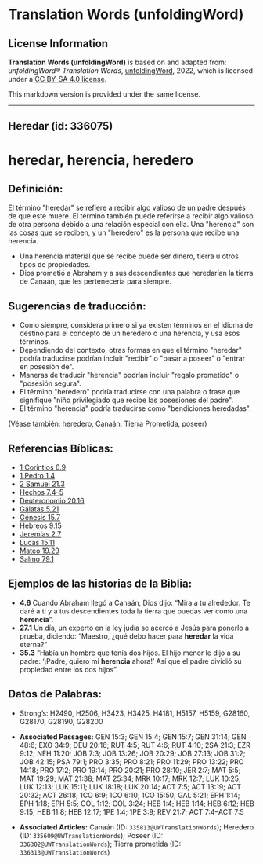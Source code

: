 # Translation Words (unfoldingWord)

## License Information

**Translation Words (unfoldingWord)** is based on and adapted from: _unfoldingWord® Translation Words_, [unfoldingWord](https://unfoldingword.org/utw), 2022, which is licensed under a [CC BY-SA 4.0 license](https://creativecommons.org/licenses/by-sa/4.0/legalcode.en).

This markdown version is provided under the same license.



--------------------------------

## Heredar (id: 336075)

heredar, herencia, heredero
===========================

Definición:
-----------

El término "heredar" se refiere a recibir algo valioso de un padre después de que este muere. El término también puede referirse a recibir algo valioso de otra persona debido a una relación especial con ella. Una "herencia" son las cosas que se reciben, y un "heredero" es la persona que recibe una herencia.

* Una herencia material que se recibe puede ser dinero, tierra u otros tipos de propiedades.
* Dios prometió a Abraham y a sus descendientes que heredarían la tierra de Canaán, que les pertenecería para siempre.

Sugerencias de traducción:
--------------------------

* Como siempre, considera primero si ya existen términos en el idioma de destino para el concepto de un heredero o una herencia, y usa esos términos.
* Dependiendo del contexto, otras formas en que el término "heredar" podría traducirse podrían incluir "recibir" o "pasar a poseer" o "entrar en posesión de".
* Maneras de traducir "herencia" podrían incluir "regalo prometido" o "posesión segura".
* El término "heredero" podría traducirse con una palabra o frase que signifique "niño privilegiado que recibe las posesiones del padre".
* El término "herencia" podría traducirse como "bendiciones heredadas".

(Véase también: heredero, Canaán, Tierra Prometida, poseer)

Referencias Bíblicas:
---------------------

* [1 Corintios 6\.9](https://ref.ly/1Cor6:9)
* [1 Pedro 1\.4](https://ref.ly/1Pet1:4)
* [2 Samuel 21\.3](https://ref.ly/2Sam21:3)
* [Hechos 7\.4–5](https://ref.ly/Acts7:4-Acts7:5)
* [Deuteronomio 20\.16](https://ref.ly/Deut20:16)
* [Gálatas 5\.21](https://ref.ly/Gal5:21)
* [Génesis 15\.7](https://ref.ly/Gen15:7)
* [Hebreos 9\.15](https://ref.ly/Heb9:15)
* [Jeremías 2\.7](https://ref.ly/Jer2:7)
* [Lucas 15\.11](https://ref.ly/Luke15:11)
* [Mateo 19\.29](https://ref.ly/Matt19:29)
* [Salmo 79\.1](https://ref.ly/Ps79:1)

Ejemplos de las historias de la Biblia:
---------------------------------------

* **4\.6** Cuando Abraham llegó a Canaán, Dios dijo: “Mira a tu alrededor. Te daré a ti y a tus descendientes toda la tierra que puedas ver como una **herencia**”.
* **27\.1** Un día, un experto en la ley judía se acercó a Jesús para ponerlo a prueba, diciendo: “Maestro, ¿qué debo hacer para **heredar** la vida eterna?”
* **35\.3** “Había un hombre que tenía dos hijos. El hijo menor le dijo a su padre: ‘¡Padre, quiero mi **herencia** ahora!’ Así que el padre dividió su propiedad entre los dos hijos”.

Datos de Palabras:
------------------

* Strong’s: H2490, H2506, H3423, H3425, H4181, H5157, H5159, G28160, G28170, G28190, G28200

* **Associated Passages:** GEN 15:3; GEN 15:4; GEN 15:7; GEN 31:14; GEN 48:6; EXO 34:9; DEU 20:16; RUT 4:5; RUT 4:6; RUT 4:10; 2SA 21:3; EZR 9:12; NEH 11:20; JOB 7:3; JOB 13:26; JOB 20:29; JOB 27:13; JOB 31:2; JOB 42:15; PSA 79:1; PRO 3:35; PRO 8:21; PRO 11:29; PRO 13:22; PRO 14:18; PRO 17:2; PRO 19:14; PRO 20:21; PRO 28:10; JER 2:7; MAT 5:5; MAT 19:29; MAT 21:38; MAT 25:34; MRK 10:17; MRK 12:7; LUK 10:25; LUK 12:13; LUK 15:11; LUK 18:18; LUK 20:14; ACT 7:5; ACT 13:19; ACT 20:32; ACT 26:18; 1CO 6:9; 1CO 6:10; 1CO 15:50; GAL 5:21; EPH 1:14; EPH 1:18; EPH 5:5; COL 1:12; COL 3:24; HEB 1:4; HEB 1:14; HEB 6:12; HEB 9:15; HEB 11:8; HEB 12:17; 1PE 1:4; 1PE 3:9; REV 21:7; ACT 7:4–ACT 7:5
* **Associated Articles:** Canaán (ID: `335813@UWTranslationWords`); Heredero (ID: `335609@UWTranslationWords`); Poseer (ID: `336302@UWTranslationWords`); Tierra prometida (ID: `336313@UWTranslationWords`)

